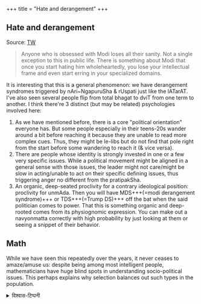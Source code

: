 +++
title = "Hate and derangement"
+++

## Hate and derangement
Source: [TW](https://threadreaderapp.com/thread/1736446489449189644.html)

> Anyone who is obsessed with Modi loses all their sanity. Not a single exception to this in public life. There is something about Modi that once you start hating him wholeheartedly, you lose your intellectual frame and even start erring in your specialized domains.

It is interesting that this is a general phenomenon: we have derangement syndromes triggered by nAri~NgapuruSha & rUspati just like the lATarAT. I've also seen several people flip from total bhagat to dviT from one term to another. I think there're 3 distinct (but may be related) psychologies involved here: 

1. As we have mentioned before, there is a core "political orientation" everyone has. But some people especially in their teens-20s wander around a bit before reaching it because they are unable to read more complex cues. Thus, they might be le-libs but do not find that pole right from the start before some wandering to reach it (& vice versa). 
2. There are people whose identity is strongly invested in one or a few very specific issues. While a political movement might be aligned in a general sense with those issues, the leader might not care/might be slow in acting/unable to act on their specific defining issues, thus triggering anger no different from the pratipakSha. 
3. An organic, deep-seated proclivity for a contrary ideological position: proclivity for unmAda. Then you will have MDS+++(=modi derangement syndrome)+++ or TDS+++(=Trump DS)+++ off the bat when the said politician comes to power. That this is something organic and deep-rooted comes from its physiognomic expression. You can make out a navyonmatta correctly with high probability by just looking at them or seeing a snippet of their behavior.

## Math
While we have seen this repeatedly over the years, it never ceases to amaze/amuse us: despite being among most intelligent people, mathematicians have huge blind spots in understanding socio-political issues. This perhaps explains why selection balances out such types in the population.

<details><summary>विश्वास-टिप्पनी</summary>

Inattention to data gathering?
</details>
